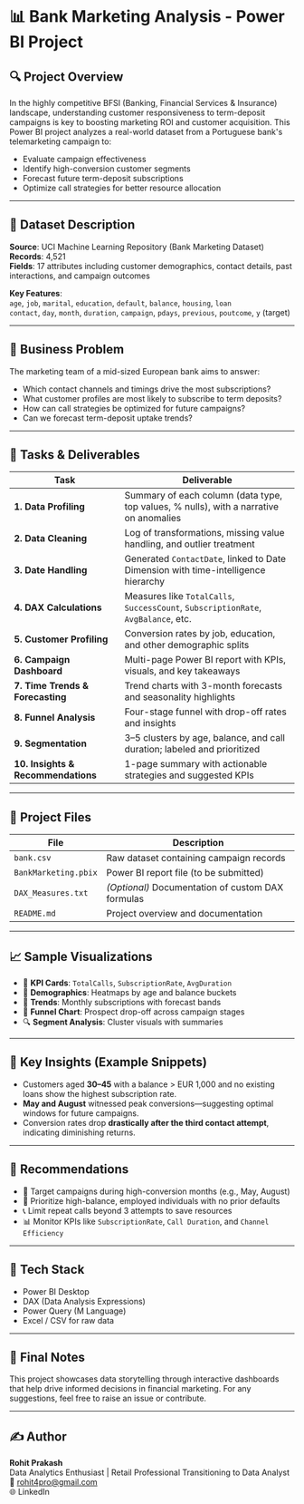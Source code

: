 # 📊 Bank Marketing Analysis - Power BI Project

## 🔍 Project Overview  
In the highly competitive BFSI (Banking, Financial Services & Insurance) landscape, understanding customer responsiveness to term-deposit campaigns is key to boosting marketing ROI and customer acquisition. This Power BI project analyzes a real-world dataset from a Portuguese bank's telemarketing campaign to:

- Evaluate campaign effectiveness  
- Identify high-conversion customer segments  
- Forecast future term-deposit subscriptions  
- Optimize call strategies for better resource allocation  

---

## 🧾 Dataset Description  
**Source**: UCI Machine Learning Repository (Bank Marketing Dataset)  
**Records**: 4,521  
**Fields**: 17 attributes including customer demographics, contact details, past interactions, and campaign outcomes  

**Key Features**:  
`age`, `job`, `marital`, `education`, `default`, `balance`, `housing`, `loan`  
`contact`, `day`, `month`, `duration`, `campaign`, `pdays`, `previous`, `poutcome`, `y` (target)

---

## 🎯 Business Problem  
The marketing team of a mid-sized European bank aims to answer:

- Which contact channels and timings drive the most subscriptions?  
- What customer profiles are most likely to subscribe to term deposits?  
- How can call strategies be optimized for future campaigns?  
- Can we forecast term-deposit uptake trends?

---

## 🧩 Tasks & Deliverables

| Task | Deliverable |
|------|-------------|
| **1. Data Profiling** | Summary of each column (data type, top values, % nulls), with a narrative on anomalies |
| **2. Data Cleaning** | Log of transformations, missing value handling, and outlier treatment |
| **3. Date Handling** | Generated `ContactDate`, linked to Date Dimension with time-intelligence hierarchy |
| **4. DAX Calculations** | Measures like `TotalCalls`, `SuccessCount`, `SubscriptionRate`, `AvgBalance`, etc. |
| **5. Customer Profiling** | Conversion rates by job, education, and other demographic splits |
| **6. Campaign Dashboard** | Multi-page Power BI report with KPIs, visuals, and key takeaways |
| **7. Time Trends & Forecasting** | Trend charts with 3-month forecasts and seasonality highlights |
| **8. Funnel Analysis** | Four-stage funnel with drop-off rates and insights |
| **9. Segmentation** | 3–5 clusters by age, balance, and call duration; labeled and prioritized |
| **10. Insights & Recommendations** | 1-page summary with actionable strategies and suggested KPIs |

---

## 📁 Project Files

| File | Description |
|------|-------------|
| `bank.csv` | Raw dataset containing campaign records |
| `BankMarketing.pbix` | Power BI report file (to be submitted) |
| `DAX_Measures.txt` | *(Optional)* Documentation of custom DAX formulas |
| `README.md` | Project overview and documentation |

---

## 📈 Sample Visualizations  

- 📌 **KPI Cards**: `TotalCalls`, `SubscriptionRate`, `AvgDuration`  
- 🧠 **Demographics**: Heatmaps by age and balance buckets  
- 📆 **Trends**: Monthly subscriptions with forecast bands  
- 🔄 **Funnel Chart**: Prospect drop-off across campaign stages  
- 🔍 **Segment Analysis**: Cluster visuals with summaries  

---

## 🧠 Key Insights (Example Snippets)  

- Customers aged **30–45** with a balance > EUR 1,000 and no existing loans show the highest subscription rate.  
- **May and August** witnessed peak conversions—suggesting optimal windows for future campaigns.  
- Conversion rates drop **drastically after the third contact attempt**, indicating diminishing returns.  

---

## 📝 Recommendations  

- 📅 Target campaigns during high-conversion months (e.g., May, August)  
- 👥 Prioritize high-balance, employed individuals with no prior defaults  
- 📞 Limit repeat calls beyond 3 attempts to save resources  
- 📊 Monitor KPIs like `SubscriptionRate`, `Call Duration`, and `Channel Efficiency`  

---

## 🧪 Tech Stack  

- Power BI Desktop  
- DAX (Data Analysis Expressions)  
- Power Query (M Language)  
- Excel / CSV for raw data  

---

## 🏁 Final Notes  

This project showcases data storytelling through interactive dashboards that help drive informed decisions in financial marketing. For any suggestions, feel free to raise an issue or contribute.

---

## ✍️ Author  
**Rohit Prakash**  
Data Analytics Enthusiast | Retail Professional Transitioning to Data Analyst  
📧 rohit4pro@gmail.com  
🌐 LinkedIn